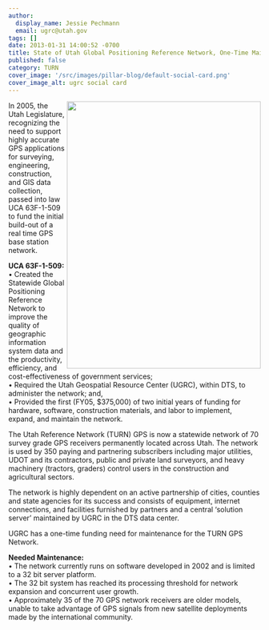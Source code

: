 ```yaml
---
author:
  display_name: Jessie Pechmann
  email: ugrc@utah.gov
tags: []
date: 2013-01-31 14:00:52 -0700
title: State of Utah Global Positioning Reference Network, One-Time Maintenance Funding
published: false
category: TURN
cover_image: '/src/images/pillar-blog/default-social-card.png'
cover_image_alt: ugrc social card
---
```


<p><img src="/images/404.png" align="right" alt="" title="TURNGPS_MapsOnTheHill_Poster" width="387" height="534" class="inline-text-left" />In 2005, the Utah Legislature, recognizing the need to support highly accurate GPS applications for surveying, engineering, construction, and GIS data<br />
collection, passed into law UCA 63F-1-509 to fund the initial build-out of a real time GPS base station network. </p>
<p><strong>UCA 63F-1-509:</strong><br />
• Created the Statewide Global Positioning Reference Network to improve the quality of geographic information system data and the productivity, efficiency, and cost-effectiveness of government services;<br />
• Required the Utah Geospatial Resource Center (UGRC), within DTS, to administer the network; and,<br />
• Provided the first (FY05, $375,000) of two initial years of funding for hardware, software, construction materials, and labor to implement,<br />
expand, and maintain the network.</p>
<p>The Utah Reference Network (TURN) GPS is now a statewide network of 70 survey grade GPS receivers permanently located across Utah. The network is used by 350 paying and partnering subscribers including major utilities, UDOT and its contractors, public and private land surveyors, and heavy machinery (tractors, graders) control users in the construction and agricultural sectors. </p>
<p>The network is highly dependent on an active partnership of cities, counties and state agencies for its success and consists of equipment, internet connections, and facilities furnished by partners and a central ‘solution server’ maintained by UGRC in the DTS data center. </p>
<p>UGRC has a one-time funding need for maintenance for the TURN GPS Network. </p>
<p><strong>Needed Maintenance:</strong><br />
• The network currently runs on software developed in 2002 and is limited to a 32 bit server platform.<br />
• The 32 bit system has reached its processing threshold for network expansion and concurrent user growth.<br />
• Approximately 35 of the 70 GPS network receivers are older models, unable to take advantage of GPS signals from new satellite deployments made by the international community.</p>
